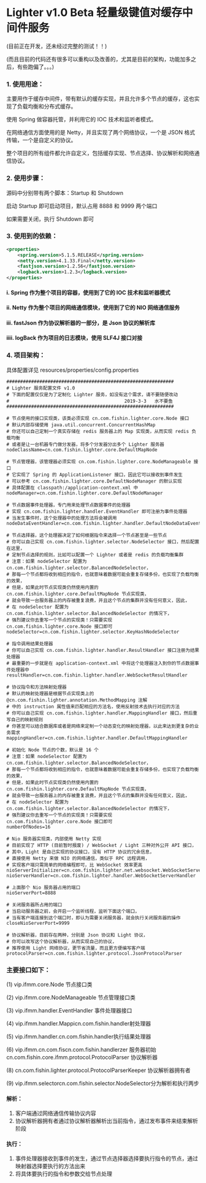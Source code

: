 # Lighter v1.0 Beta 轻量级键值对缓存中间件服务
(目前正在开发，还未经过完整的测试！！)

(而且目前的代码还有很多可以重构以及改善的，尤其是目前的架构，功能加多之后，有些跑偏了。。。)

### 1. 使用用途：
主要用作于缓存中间件，带有默认的缓存实现，并且允许多个节点的缓存，这也实现了负载均衡和分布式缓存。

使用 Spring 做容器托管，并利用它的 IOC 技术和监听者模式。

在网络通信方面使用的是 Netty，并且实现了两个网络协议，一个是 JSON 格式传输，一个是自定义的协议。

整个项目的所有组件都允许自定义，包括缓存实现、节点选择、协议解析和网络通信协议。

### 2. 使用步骤：
源码中分别带有两个脚本：Startup 和 Shutdown

启动 Startup 即可启动项目，默认占用 8888 和 9999 两个端口

如果需要关闭，执行 Shutdown 即可

### 3. 使用到的依赖：
```xml
<properties>
    <spring.version>5.1.5.RELEASE</spring.version>
    <netty.version>4.1.33.Final</netty.version>
    <fastjson.version>1.2.56</fastjson.version>
    <logback.version>1.2.3</logback.version>
</properties>
```
#### i. Spring 作为整个项目的容器，使用到了它的 IOC 技术和监听器模式 
#### ii. Netty 作为整个项目的网络通信模块，使用到了它的 NIO 网络通信服务
#### iii. fastJson 作为协议解析器的一部分，是 Json 协议的解析库
#### iiii. logBack 作为项目的日志模块，使用 SLF4J 接口对接

### 4. 项目架构：
具体配置详见 resources/properties/config.properties
```properties
#############################################################
# Lighter 服务配置文件 v1.0
# 下面的配置仅仅是为了定制化 Lighter 服务，如没有这个需求，请不要随便改动
#                                          2019-3-3   水不要鱼
#############################################################

# 节点使用的接口实现类，该类必须实现 cn.com.fishin.lighter.core.Node 接口
# 默认内部存储使用 java.util.concurrent.ConcurrentHashMap
# 你还可以自己定制一个真实存储在 redis 服务器上的 Map 实现类，从而实现 redis 负载均衡
# 或者是让一台机器专门做分发器，将多个分发器分出多个 Lighter 服务器
nodeClassName=cn.com.fishin.lighter.core.DefaultMapNode

# 节点管理器，该管理器必须实现 cn.com.fishin.lighter.core.NodeManageable 接口
# 它实现了 Spring 的 ApplicationListener 接口，因此它可以接收到事件发生
# 可以参考 cn.com.fishin.lighter.core.DefaultNodeManager 的默认实现
# 具体配置在 classpath:/application-context.xml 中
nodeManager=cn.com.fishin.lighter.core.DefaultNodeManager

# 节点数据事件处理器，专门用来处理节点数据事件的处理器
# 实现 cn.com.fishin.lighter.handler.EventHandler 即可注册为事件处理器
# 当发生事件时，这个处理器中的处理方法将会被调用
nodeDataEventHandler=cn.com.fishin.lighter.handler.DefaultNodeDataEventHandler

# 节点选择器，这个处理器决定了如何根据指令来选择一个节点甚至是一些节点
# 你可以自己实现 cn.com.fishin.lighter.selector.NodeSelector 接口，然后配置在这里，
# 定制节点选择的规则，比如可以配置一个 Lighter 或者是 redis 的负载均衡集群
# 注意：如果 nodeSelector 配置为 cn.com.fishin.lighter.selector.BalancedNodeSelector，
# 那每一个节点都将收到相应的指令，也就意味着数据可能会重复存储多份，也实现了负载均衡的效果，
# 但是，如果此时节点实现类仍然使用内置的 cn.com.fishin.lighter.core.DefaultMapNode 节点实现类，
# 就会导致一台服务器上的内存被重复浪费，并且这个节点的集群并没有任何意义，因此，
# 在 nodeSelector 配置为 cn.com.fishin.lighter.selector.BalancedNodeSelector 的情况下，
# 强烈建议你去重写一个节点的实现类！只需要实现 cn.com.fishin.lighter.core.Node 接口即可
nodeSelector=cn.com.fishin.lighter.selector.KeyHashNodeSelector

# 指令调用结果处理器
# 你可以自己实现 cn.com.fishin.lighter.handler.ResultHandler 接口注册为结果处理器
# 最重要的一步就是在 application-context.xml 中将这个处理器注入到你的节点数据事件处理器中
resultHandler=cn.com.fishin.lighter.handler.WebSocketResultHandler

# 协议指令和方法映射处理器
# 默认的映射处理器是根据节点实现类上的 @cn.com.fishin.lighter.annotation.MethodMapping 注解
# 中的 instruction 属性值来匹配相应的方法名，使用反射技术去执行对应的方法
# 你可以自己实现 cn.com.fishin.lighter.handler.MappingHandler 接口，然后重写自己的映射规则
# 你甚至可以结合数据库或者是网络来定制一个动态变化的映射处理器，以此来达到更复杂的业务需求
mappingHandler=cn.com.fishin.lighter.handler.DefaultMappingHandler

# 初始化 Node 节点的个数，默认是 16 个
# 注意：如果 nodeSelector 配置为 cn.com.fishin.lighter.selector.BalancedNodeSelector，
# 那每一个节点都将收到相应的指令，也就意味着数据可能会重复存储多份，也实现了负载均衡的效果，
# 但是，如果此时节点实现类仍然使用内置的 cn.com.fishin.lighter.core.DefaultMapNode 节点实现类，
# 就会导致一台服务器上的内存被重复浪费，并且这个节点的集群并没有任何意义，因此，
# 在 nodeSelector 配置为 cn.com.fishin.lighter.selector.BalancedNodeSelector 的情况下，
# 强烈建议你去重写一个节点的实现类！只需要实现 cn.com.fishin.lighter.core.Node 接口即可
numberOfNodes=16

# Nio 服务器实现类，内部使用 Netty 实现
# 目前实现了 HTTP (目前暂时报废) / WebSocket / Light 三种对外公开 API 接口，
# 其中，Light 是自己实现的协议接口，没有 HTTP 协议的冗余信息，
# 直接使用 Netty 来做 NIO 的网络通信，类似于 RPC 远程调用，
# 实现客户端只需简单的网络编程即可，比 WebSocket 效率更高
nioServerInitializer=cn.com.fishin.lighter.net.websocket.WebSocketServerInitializer
nioServerHandler=cn.com.fishin.lighter.handler.WebSocketServerHandler

# 上面那个 Nio 服务器占用的端口
nioServerPort=8888

# 关闭服务器所占用的端口
# 当启动服务器之前，会开启一个监听线程，监听下面这个端口，
# 当有客户端连接到这个端口时，即认为需要关闭服务器，就会执行关闭服务器的操作
closeNioServerPort=9999

# 协议解析器，目前存在两种，分别是 Json 协议和 Light 协议，
# 你可以改写这个协议解析器，从而实现自己的协议，
# 推荐使用 Light 网络协议，更节省流量，而且更方便编写客户端
protocolParser=cn.com.fishin.lighter.protocol.JsonProtocolParser
```

### 主要接口如下：

(1) vip.ifmm.core.Node 节点接口类

(2) vip.ifmm.core.NodeManageable 节点管理接口类

(3) vip.ifmm.handler.EventHandler 事件处理器接口

(4) vip.ifmm.handler.Mappicn.com.fishin.handler射处理器

(5) vip.ifmm.handler.cn.com.fishin.handler执行结果处理器

(6) vip.ifmm.cn.com.fiscn.com.fishin.handlerzer 服务器初始cn.com.fishin.core.ifmm.protocol.ProtocolParser 协议解析器

(8) cn.com.fishin.lighter.protocol.ProtocolParserKeeper 协议解析器拥有者

(9) vip.ifmm.selectorcn.com.fishin.selector.NodeSelector分为解析和执行两步

#### 解析：
1. 客户端通过网络通信传输协议内容
2. 协议解析器拥有者通过协议解析器解析出当前指令，通过发布事件来结束解析阶段

#### 执行：
1. 事件处理器接收到事件的发生，通过节点选择器选择要执行指令的节点，通过映射器选择要执行的方法出来
2. 将具体要执行的指令和参数交给节点处理

